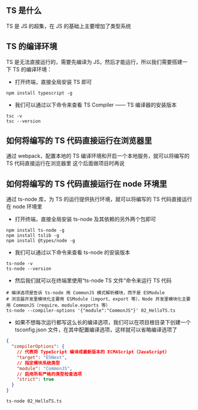 ## TS 是什么

TS 是 JS 的超集，在 JS 的基础上主要增加了类型系统

## TS 的编译环境

TS 是无法直接运行的，需要先编译为 JS，然后才能运行，所以我们需要搭建一下 TS 的编译环境：

- 打开终端，直接全局安装 TS 即可

```
npm install typescript -g
```

- 我们可以通过以下命令来查看 TS Compiler —— TS 编译器的安装版本

```
tsc -v
tsc --version
```

## 如何将编写的 TS 代码直接运行在浏览器里

通过 webpack，配置本地的 TS 编译环境和开启一个本地服务，就可以将编写的 TS 代码直接运行在浏览器里
这个后面做项目时再说

## 如何将编写的 TS 代码直接运行在 node 环境里

通过 ts-node 库，为 TS 的运行提供执行环境，就可以将编写的 TS 代码直接运行在 node 环境里

- 打开终端，直接全局安装 ts-node 及其依赖的另外两个包即可

```
npm install ts-node -g
npm install tslib -g
npm install @types/node -g
```

- 我们可以通过以下命令来查看 ts-node 的安装版本

```
ts-node -v
ts-node --version
```

- 然后我们就可以在终端里使用“ts-node TS 文件”命令来运行 TS 代码

```shell
# 编译选项是告诉 ts-node 用 CommonJS 模式解析模块，而不是 ESModule
# 浏览器开发里模块化主要用 ESModule（import、export 等），Node 开发里模块化主要用 CommonJS（require、module.exports 等）
ts-node --compiler-options '{"module":"CommonJS"}' 02_HelloTS.ts
```

- 如果不想每次运行都写这么长的编译选项，我们可以在项目根目录下创建一个 tsconfig.json 文件，在其中配置编译选项，这样就可以省略编译选项了

```json
{
  "compilerOptions": {
    // 代表将 TypeScript 编译成最新版本的 ECMAScript（JavaScript）
    "target": "ESNext",
    // 指定模块系统类型
    "module": "CommonJS",
    // 启用所有严格的类型检查选项
    "strict": true
  }
}
```

```shell
ts-node 02_HelloTS.ts
```
